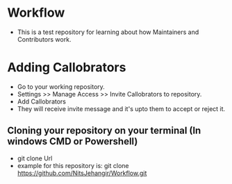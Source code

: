 # Workflow
* This is a test repository for learning about how Maintainers and Contributors work.
# Adding Callobrators
* Go to your working repository.
* Settings >> Manage Access >> Invite Callobrators to repository.
* Add Callobrators
* They will receive invite message and it's upto them to accept or reject it.

## Cloning your repository on your terminal (In windows CMD or Powershell)
* git clone Url 
* example for this repository is: git clone https://github.com/NitsJehangir/Workflow.git
  
